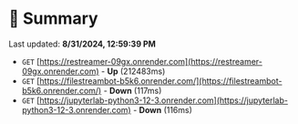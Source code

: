 # 📖 Summary
Last updated: **8/31/2024, 12:59:39 PM**

- `GET` [https://restreamer-09gx.onrender.com](https://restreamer-09gx.onrender.com) - **Up** (212483ms)
- `GET` [https://filestreambot-b5k6.onrender.com/](https://filestreambot-b5k6.onrender.com/) - **Down** (117ms)
- `GET` [https://jupyterlab-python3-12-3.onrender.com](https://jupyterlab-python3-12-3.onrender.com) - **Down** (116ms)
